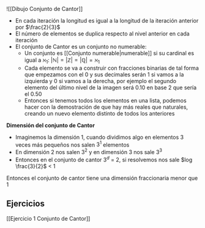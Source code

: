 
![[Dibujo Conjunto de Cantor]]

- En cada iteración la longitud es igual a la longitud de la iteración anterior por $\frac{2}{3}$
- El número de elementos se duplica respecto al nivel anterior en cada iteración
- El conjunto de Cantor es un conjunto no numerable:
	- Un conjunto es [[Conjunto numerable|numerable]] si su cardinal es igual a $\aleph_1$: $| \mathbb{N}| = |\mathbb{Z}| = |\mathbb{Q}| = \aleph_1$
	- Cada elemento se va a construir con fracciones binarias de tal forma que empezamos con el 0 y sus decimales serán 1 si vamos a la izquierda y 0 si vamos a la derecha, por ejemplo el segundo elemento del último nivel de la imagen será $0.10$ en base $2$ que sería el $0.50$
	 - Entonces si tenemos todos los elementos en una lista, podemos hacer con la demostración de que hay más reales que naturales, creando un nuevo elemento distinto de todos los anteriores

**Dimensión del conjunto de Cantor**

- Imaginemos la dimensión 1, cuando dividimos algo en elementos 3 veces más pequeños nos salen $3^1$ elementos
- En dimensión 2 nos salen $3^2$ y en dimensión 3 nos sale $3^3$
- Entonces en el conjunto de cantor $3^d$ = 2, si resolvemos nos sale $log \frac{3}{2}$ < 1

Entonces el conjunto de cantor tiene una dimensión fraccionaria menor que 1

## Ejercicios

[[Ejercicio 1 Conjunto de Cantor]]
